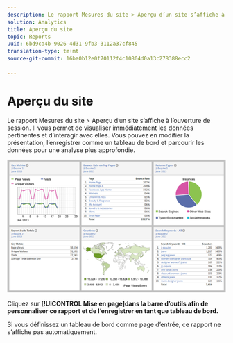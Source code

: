 ```yaml
---
description: Le rapport Mesures du site > Aperçu d’un site s’affiche à l’ouverture de session. Il vous permet de visualiser immédiatement les données pertinentes et d’interagir avec elles. Vous pouvez en modifier la présentation, l’enregistrer comme un tableau de bord et parcourir les données pour une analyse plus approfondie.
solution: Analytics
title: Aperçu du site
topic: Reports
uuid: 6bd9ca4b-9026-4d31-9fb3-3112a37cf845
translation-type: tm+mt
source-git-commit: 16ba0b12e0f70112f4c10804d0a13c278388ecc2

---
```



# Aperçu du site

Le rapport Mesures du site &gt; Aperçu d’un site s’affiche à l’ouverture de session. Il vous permet de visualiser immédiatement les données pertinentes et d’interagir avec elles. Vous pouvez en modifier la présentation, l’enregistrer comme un tableau de bord et parcourir les données pour une analyse plus approfondie.

![](assets/site_overview_report.png)

Cliquez sur **[!UICONTROL Mise en page]dans la barre d’outils afin de personnaliser ce rapport et de l’enregistrer en tant que tableau de bord.**

Si vous définissez un tableau de bord comme page d’entrée, ce rapport ne s’affiche pas automatiquement.
